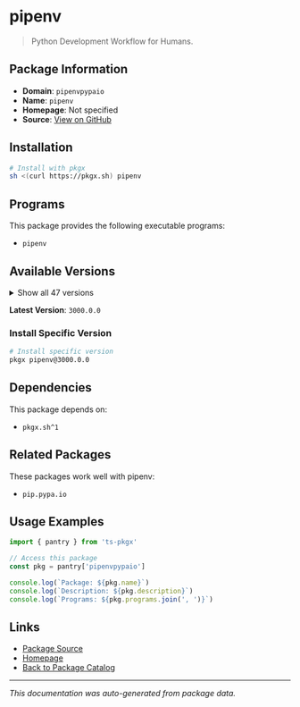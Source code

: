 # pipenv

> Python Development Workflow for Humans.

## Package Information

- **Domain**: `pipenvpypaio`
- **Name**: `pipenv`
- **Homepage**: Not specified
- **Source**: [View on GitHub](https://github.com/pkgxdev/pantry/tree/main/projects/pipenv.pypa.io/package.yml)

## Installation

```bash
# Install with pkgx
sh <(curl https://pkgx.sh) pipenv
```

## Programs

This package provides the following executable programs:

- `pipenv`

## Available Versions

<details>
<summary>Show all 47 versions</summary>

- `3000.0.0`, `2025.0.2`, `2025.0.1`, `2025.0.0`, `2024.4.1`
- `2024.4.0`, `2024.3.1`, `2024.3.0`, `2024.2.0`, `2024.1.0`
- `2024.0.3`, `2024.0.2`, `2024.0.1`, `2024.0.0`, `2023.12.1`
- `2023.12.0`, `2023.11.17`, `2023.11.15`, `2023.11.14`, `2023.10.24`
- `2023.10.3`, `2023.9.8`, `2023.9.7`, `2023.9.1`, `2023.8.28`
- `2023.8.26`, `2023.8.25`, `2023.8.23`, `2023.8.22`, `2023.8.21`
- `2023.8.20`, `2023.8.19`, `2023.7.23`, `2023.7.9`, `2023.7.4`
- `2023.7.3`, `2023.7.1`, `2023.6.26`, `2023.6.18`, `2023.6.12`
- `2023.6.11`, `2023.6.2`, `2023.5.19`, `2023.4.29`, `2023.4.20`
- `2023.2.18`, `2023.2.4`

</details>

**Latest Version**: `3000.0.0`

### Install Specific Version

```bash
# Install specific version
pkgx pipenv@3000.0.0
```

## Dependencies

This package depends on:

- `pkgx.sh^1`

## Related Packages

These packages work well with pipenv:

- `pip.pypa.io`

## Usage Examples

```typescript
import { pantry } from 'ts-pkgx'

// Access this package
const pkg = pantry['pipenvpypaio']

console.log(`Package: ${pkg.name}`)
console.log(`Description: ${pkg.description}`)
console.log(`Programs: ${pkg.programs.join(', ')}`)
```

## Links

- [Package Source](https://github.com/pkgxdev/pantry/tree/main/projects/pipenv.pypa.io/package.yml)
- [Homepage](#)
- [Back to Package Catalog](../package-catalog.md)

---

*This documentation was auto-generated from package data.*

